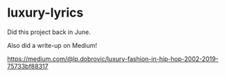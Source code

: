 # luxury-lyrics

Did this project back in June.

Also did a write-up on Medium!

https://medium.com/@lp.dobrovic/luxury-fashion-in-hip-hop-2002-2019-75733bf88317
